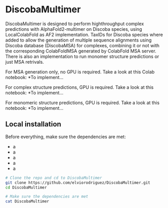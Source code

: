 # DiscobaMultimer
DiscobaMultimer is designed to perform highthroughput complex predictions with AlphaFold2-multimer on Discoba species, using LocalColabFold as AF2 implementation. TaxIDs for Discoba species where added to allow the generation of multiple sequence alignments using Discoba database (DiscobaMSA) for complexes, combining it or not with the corresponding ColabFoldMSA generated by ColabFold MSA server. There is also an implementation to run monomer structure predictions or just MSA retrivals.

For MSA generation only, no GPU is required. Take a look at this Colab notebook:
*To implement...

For complex structure predictions, GPU is required. Take a look at this notebook:
*To implement...

For monomeric structure predictions, GPU is required. Take a look at this notebook:
*To implement...

## Local installation
Before everything, make sure the dependencies are met:
  - a
  - a
  - a
  - a
  - a

```bash
# Clone the repo and cd to DiscobaMultimer
git clone https://github.com/elviorodriguez/DiscobaMultimer.git
cd DiscobaMultimer
```

```bash
# Make sure the dependencies are met
cat DiscobaMultimer
```
